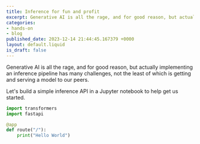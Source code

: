 ```yaml
---
title: Inference for fun and profit
excerpt: Generative AI is all the rage, and for good reason, but actually implementing an inference pipeline has many challenges, not the least of which is getting and serving a model to our peers.
categories:
- hands-on
- blog
published_date: 2023-12-14 21:44:45.167379 +0000
layout: default.liquid
is_draft: false
---
```

Generative AI is all the rage, and for good reason, but actually implementing an 
inference pipeline has many challenges, not the least of which is getting and serving
a model to our peers.

Let's build a simple inference API in a Jupyter notebook to help get us started.

```python
import transformers
import fastapi

@app
def route("/"):
    print("Hello World")
```